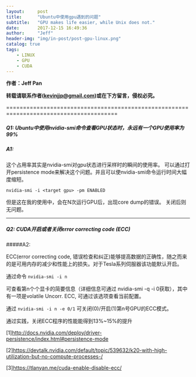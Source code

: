 ```yaml
---
layout:     post
title:      "Ubuntu中使用gpu遇到的问题"
subtitle:   "GPU makes life easier, while Unix does not."
date:       2017-12-15 16:49:36
author:     "Jeff"
header-img: "img/in-post/post-gpu-linux.png"
catalog: true
tags:
    - LINUX
    - GPU
    - CUDA
---
```


**作者：Jeff Pan**

**转载请联系作者(kevinjjp@gmail.com)或在下方留言，侵权必究。**

=======================================================================================

##### Q1: Ubuntu中使用nvidia-smi命令查看GPU状态时，永远有一个GPU使用率为99%

##### A1: 

这个占用率其实是nvidia-smi对gpu状态进行采样时的瞬间的使用率。 可以通过打开persistence mode来解决这个问题。并且可以使nvidia-smi命令运行时间大幅度缩短。

`nvidia-smi -i <target gpu> -pm ENABLED`

但是这在我的使用中，会在N次运行GPU后，出现core dump的错误。 关闭后则无问题。

-----------------------------------------------------------------------------------------------------------------------------------------------------------

##### Q2: CUDA开启或者关闭error correcting code (ECC)

#####A2:

ECC(error correcting code,  错误检查和纠正)能够提高数据的正确性，随之而来的是可用内存的减少和性能上的损失。对于Tesla系列伺服器该功能默认开启。

通过命令 `nvidia-smi -i n`

可查看第n个个显卡的简要信息（详细信息可通过 nvidia-smi -q -i 0获取），其中有一项是volatile Uncorr. ECC, 可通过该选项查看当前配置。

通过 `nvidia-smi -i n -e 0/1` 可关闭(0)/开启(1)第n号GPU的ECC模式。

通过实践，关闭ECC程序的性能能得到13%~15%的提升



[1]http://docs.nvidia.com/deploy/driver-persistence/index.html#persistence-mode

[2]https://devtalk.nvidia.com/default/topic/539632/k20-with-high-utilization-but-no-compute-processes-/

[3]https://tlanyan.me/cuda-enable-disable-ecc/
